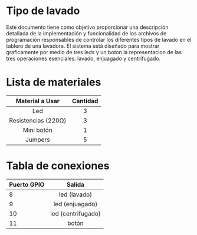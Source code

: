# Tipo de lavado

Este documento tiene como objetivo proporcionar una descripción detallada de la implementación y funcionalidad de los archivos de programación responsables de controlar los diferentes tipos de lavado en el tablero de  una lavadora. El sistema está diseñado para mostrar graficamente por medio de tres leds y un boton la representacion de las tres operaciones esenciales: lavado, enjuagado y centrifugado.

# Lista de materiales

|   Material a Usar	|   Cantidad	|
|---	|---	|
|   <center> Led	|  <center>3 	|
|   <center> Resistencias  (220Ω)	|   <center>3	|
|   <center> Mini botón	|   <center>1	|
|   <center> Jumpers    |   <center>5    |

# Tabla de conexiones
|   Puerto GPIO	|   Salida	|
|---	|---	|
|   8    |   <center> led (lavado)	|
|   9	|   <center> led (enjuagado)	|
|   10	|   <center> led (centrifugado)	|
|   11	|   <center> botón	|
